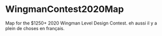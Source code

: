 # WingmanContest2020Map
 Map for the $1250+ 2020 Wingman Level Design Contest.
eh aussi il y a plein de choses en français.
